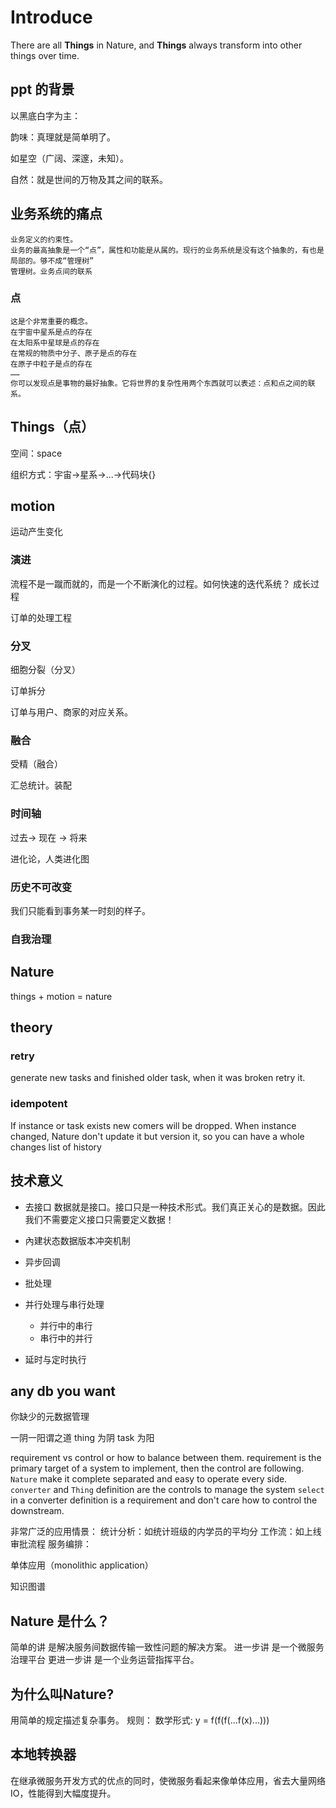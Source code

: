 # Introduce

There are all **Things** in Nature, and **Things** always transform into other things over time.

## ppt 的背景

以黑底白字为主：

韵味：真理就是简单明了。

如星空（广阔、深邃，未知）。

自然：就是世间的万物及其之间的联系。

## 业务系统的痛点
    业务定义的约束性。
    业务的最高抽象是一个“点”，属性和功能是从属的。现行的业务系统是没有这个抽象的，有也是局部的。够不成“管理树”
    管理树。业务点间的联系
    
### 点

    这是个非常重要的概念。
    在宇宙中星系是点的存在
    在太阳系中星球是点的存在
    在常规的物质中分子、原子是点的存在
    在原子中粒子是点的存在
    ……
    你可以发现点是事物的最好抽象。它将世界的复杂性用两个东西就可以表述：点和点之间的联系。   
    
## Things（点）

空间：space

组织方式：宇宙->星系->...->代码块{}

## motion

运动产生变化

### 演进

流程不是一蹴而就的，而是一个不断演化的过程。如何快速的迭代系统？
成长过程

订单的处理工程

### 分叉

细胞分裂（分叉）

订单拆分

订单与用户、商家的对应关系。

###  融合

受精（融合）

汇总统计。装配

### 时间轴

 过去-> 现在 -> 将来

 进化论，人类进化图

### 历史不可改变

 我们只能看到事务某一时刻的样子。
 
### 自我治理

## Nature

things + motion = nature

## theory

### retry

generate new tasks and finished older task, when it was broken retry it.

### idempotent

If instance or task exists new comers will be dropped.
When instance changed, Nature don't update it but version it, so you can have a whole changes list of history

## 技术意义

* 去接口
数据就是接口。接口只是一种技术形式。我们真正关心的是数据。因此我们不需要定义接口只需要定义数据！

* 內建状态数据版本冲突机制
* 异步回调
* 批处理
* 并行处理与串行处理
  - 并行中的串行
  - 串行中的并行
  
* 延时与定时执行

## any db you want

你缺少的元数据管理

一阴一阳谓之道
  thing 为阴
  task 为阳

requirement vs control or how to balance between them.
    requirement is the primary target of a system to implement, then the control are following.
    `Nature` make it complete separated and easy to operate every side.
    `converter` and `Thing` definition are the controls to manage the system
    `select` in a converter definition is a requirement and don't care how to control the downstream.
     
  
非常广泛的应用情景：
    统计分析：如统计班级的内学员的平均分
    工作流：如上线审批流程
    服务编排：
    
单体应用（monolithic application） 

知识图谱   


## Nature 是什么？
简单的讲
    是解决服务间数据传输一致性问题的解决方案。
进一步讲
    是一个微服务治理平台
更进一步讲
    是一个业务运营指挥平台。
    
## 为什么叫Nature?
用简单的规定描述复杂事务。
规则：
    数学形式: y = f(f(f(...f(x)...)))

## 本地转换器
在继承微服务开发方式的优点的同时，使微服务看起来像单体应用，省去大量网络IO，性能得到大幅度提升。


